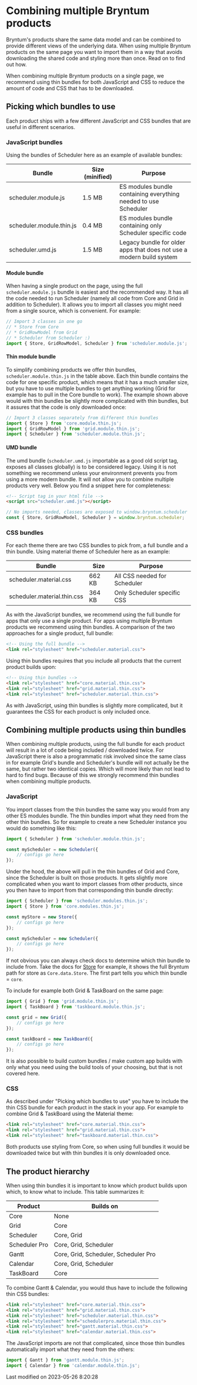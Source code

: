# Combining multiple Bryntum products

Bryntum's products share the same data model and can be combined to provide different views of the underlying data. When 
using multiple Bryntum products on the same page you want to import them in a way that avoids downloading the shared code 
and styling more than once. Read on to find out how. 

<div class="tldr">
When combining multiple Bryntum products on a single page, we recommend using thin bundles for both JavaScript and CSS to
reduce the amount of code and CSS that has to be downloaded.
</div>

## Picking which bundles to use

Each product ships with a few different JavaScript and CSS bundles that are useful in different scenarios. 

### JavaScript bundles

Using the bundles of Scheduler here as an example of available bundles:

| Bundle                   | Size (minified) | Purpose                                                              |
|--------------------------|-----------------|----------------------------------------------------------------------|
| scheduler.module.js      | 1.5 MB          | ES modules bundle containing everything needed to use Scheduler      |
| scheduler.module.thin.js | 0.4 MB          | ES modules bundle containing only Scheduler specific code            |
| scheduler.umd.js         | 1.5 MB          | Legacy bundle for older apps that does not use a modern build system |

#### Module bundle

When having a single product on the page, using the full `scheduler.module.js` bundle is easiest and the recommended way. 
It has all the code needed to run Scheduler (namely all code from Core and Grid in addition to Scheduler). It allows you 
to import all  classes you might need from a single source, which is convenient. For example:

```javascript
// Import 3 classes in one go
// * Store from Core
// * GridRowModel from Grid
// * Scheduler from Scheduler :)
import { Store, GridRowModel, Scheduler } from 'scheduler.module.js';
```

#### Thin module bundle

To simplify combining products we offer thin bundles, `scheduler.module.thin.js` in the table above. Each thin bundle 
contains the code for one specific product, which means that it has a much smaller size, but you have to use multiple 
bundles to get anything working (Grid for example has to pull in the Core bundle to work). The example shown above would
with thin bundles be slightly more complicated with thin bundles, but it assures that the code is only downloaded once:

```javascript
// Import 3 classes separately from different thin bundles
import { Store } from 'core.module.thin.js';
import { GridRowModel } from 'grid.module.thin.js';
import { Scheduler } from 'scheduler.module.thin.js';
```

#### UMD bundle

The umd bundle (`scheduler.umd.js` importable as a good old script tag, exposes all classes globally) is to be 
considered legacy. Using it is not something we recommend unless your environment prevents you from using a more modern 
bundle. It will not allow you to combine multiple products very well. Below you find a snippet here for completeness:

```html
<!-- Script tag in your html file -->
<script src="scheduler.umd.js"></script>
```

```javascript
// No imports needed, classes are exposed to window.bryntum.scheduler
const { Store, GridRowModel, Scheduler } = window.bryntum.scheduler;
```

### CSS bundles

For each theme there are two CSS bundles to pick from, a full bundle and a thin bundle. Using material theme of 
Scheduler here as an example:

| Bundle                      | Size   | Purpose                      |
|-----------------------------|--------|------------------------------|
| scheduler.material.css      | 662 KB | All CSS needed for Scheduler |
| scheduler.material.thin.css | 364 KB | Only Scheduler specific CSS  |

As with the JavaScript bundles, we recommend using the full bundle for apps that only use a single product. For apps
using multiple Bryntum products we recommend using thin bundles. A comparison of the two approaches for a single 
product, full bundle:

```html
<!-- Using the full bundle -->
<link rel="stylesheet" href="scheduler.material.css">
```

Using thin bundles requires that you include all products that the current product builds upon:

```html
<!-- Using thin bundles -->
<link rel="stylesheet" href="core.material.thin.css">
<link rel="stylesheet" href="grid.material.thin.css">
<link rel="stylesheet" href="scheduler.material.thin.css">
```

As with JavaScript, using thin bundles is slightly more complicated, but it guarantees the CSS for each product is only
included once.

## Combining multiple products using thin bundles

When combining multiple products, using the full bundle for each product will result in a lot of code being included / 
downloaded twice. For JavaScript there is also a programmatic risk involved since the same class in for example Grid's 
bundle and Scheduler's bundle will not actually be the same, but rather two identical copies. Which will more likely than 
not lead to hard to find bugs. Because of this we strongly recommend thin bundles when combining multiple products.

### JavaScript

You import classes from the thin bundles the same way you would from any other ES modules bundle. The thin bundles
import what they need from the other thin bundles. So for example to create a new Scheduler instance you would do
something like this:

```javascript
import { Scheduler } from 'scheduler.module.thin.js';

const myScheduler = new Scheduler({
    // configs go here
});
```

Under the hood, the above will pull in the thin bundles of Grid and Core, since the Scheduler is built on those products. It gets
slightly more complicated when you want to import classes from other products, since you then have to import from
that corresponding thin bundle directly:

```javascript
import { Scheduler } from 'scheduler.modules.thin.js';
import { Store } from 'core.modules.thin.js';

const myStore = new Store({
    // configs go here
});

const myScheduler = new Scheduler({
    // configs go here
});
```

If not obvious you can always check docs to determine which thin bundle to include from. Take the docs for 
[Store](#Core/data/Store) for example, it shows the full Bryntum path for store as `Core.data.Store`. The first 
part tells you which thin bundle = `core`.

To include for example both Grid & TaskBoard on the same page:

```javascript
import { Grid } from 'grid.module.thin.js';
import { TaskBoard } from 'taskboard.module.thin.js';

const grid = new Grid({
    // configs go here
});

const taskBoard = new TaskBoard({
    // configs go here
});
```
<div class="note">
It is also possible to build custom bundles / make custom app builds with only what you need using the build tools of 
your choosing, but that is not covered here.
</div>

### CSS

As described under "Picking which bundles to use" you have to include the thin CSS bundle for each product in the stack
in your app. For example to combine Grid & TaskBoard using the Material theme:

```html
<link rel="stylesheet" href="core.material.thin.css">
<link rel="stylesheet" href="grid.material.thin.css">
<link rel="stylesheet" href="taskboard.material.thin.css">
```

Both products use styling from Core, so when using full bundles it would be downloaded twice but with thin bundles it is
only downloaded once.

## The product hierarchy

When using thin bundles it is important to know which product builds upon which, to know what to include. This table
summarizes it:

| Product       | Builds on                            |
|---------------|--------------------------------------|
| Core          | None                                 |
| Grid          | Core                                 |
| Scheduler     | Core, Grid                           |
| Scheduler Pro | Core, Grid, Scheduler                |
| Gantt         | Core, Grid, Scheduler, Scheduler Pro |
| Calendar      | Core, Grid, Scheduler                |
| TaskBoard     | Core                                 |

To combine Gantt & Calendar, you would thus have to include the following thin CSS bundles:

```html
<link rel="stylesheet" href="core.material.thin.css">
<link rel="stylesheet" href="grid.material.thin.css">
<link rel="stylesheet" href="scheduler.material.thin.css">
<link rel="stylesheet" href="schedulerpro.material.thin.css">
<link rel="stylesheet" href="gantt.material.thin.css">
<link rel="stylesheet" href="calendar.material.thin.css">
```

The JavaScript imports are not that complicated, since those thin bundles automatically import what they need from the 
others:

```javascript
import { Gantt } from 'gantt.module.thin.js';
import { Calendar } from 'calendar.module.thin.js';
```


<p class="last-modified">Last modified on 2023-05-26 8:20:28</p>